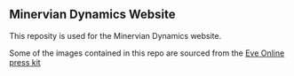 ## Minervian Dynamics Website

This reposity is used for the Minervian Dynamics website. 

Some of the images contained in this repo are sourced from the 
[Eve Online press kit](https://www.dropbox.com/sh/lcyblx0pe3vhq4v/AABnyxAFIW5C2ctKT4yMvM03a?dl=0)